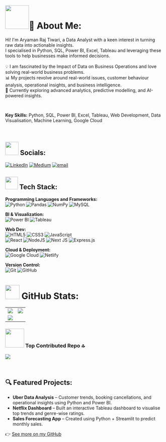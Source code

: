 # <img src="https://media3.giphy.com/media/v1.Y2lkPTc5MGI3NjExamozNGJwcTUweGlhZnVqbTFxcGs2NXJndWR5YXEycXVwbmZpYzgybiZlcD12MV9pbnRlcm5hbF9naWZfYnlfaWQmY3Q9cw/hMSn7Zq05vouX4KxzH/giphy.gif" width="75px">💫 About Me:
Hi! I'm Aryaman Raj Tiwari, a Data Analyst with a keen interest in turning raw data into actionable insights.  <br> I specialised in Python, SQL, Power BI, Excel, Tableau and leveraging these tools to help businesses make informed decisions.  <br> <br> 💡 I am fascinated by the Impact of Data on Business Operations and love solving real-world business problems.  <br>📊 My projects revolve around real-world issues, customer behaviour analysis, operational insights, and business intelligence.  <br>🚀 Currently exploring advanced analytics, predictive modelling, and AI-powered insights.

<br>

**Key Skills:** Python, SQL, Power BI, Excel, Tableau, Web Development, Data Visualisation, Machine Learning, Google Cloud

<br>

## <img src="https://media1.giphy.com/media/v1.Y2lkPTc5MGI3NjExNWNzaXhmbWtscDltbnE2NjFjaWk5bWZ5Y2F2ejNqN2hramdsNmw5ZyZlcD12MV9pbnRlcm5hbF9naWZfYnlfaWQmY3Q9cw/bRAbbHhapIa1b8cIIV/giphy.gif" width="42px"> Socials:
[![LinkedIn](https://img.shields.io/badge/LinkedIn-%230077B5.svg?logo=linkedin&logoColor=white)](https://linkedin.com/in/itsaryantiwari) [![Medium](https://img.shields.io/badge/Medium-12100E?logo=medium&logoColor=white)](https://medium.com/@itsaryantiwari) [![email](https://img.shields.io/badge/Email-D14836?logo=gmail&logoColor=white)](mailto:i.aryantiwari@gmail.com) 

## <img src="https://media.giphy.com/media/QssGEmpkyEOhBCb7e1/giphy.gif" width="40px"> Tech Stack:

**Programming Languages and Frameworks:**  
![Python](https://img.shields.io/badge/python-3670A0?style=for-the-badge&logo=python&logoColor=ffdd54) ![Pandas](https://img.shields.io/badge/pandas-%23150458.svg?style=for-the-badge&logo=pandas&logoColor=white) ![NumPy](https://img.shields.io/badge/numpy-%23013243.svg?style=for-the-badge&logo=numpy&logoColor=white) ![MySQL](https://img.shields.io/badge/mysql-4479A1.svg?style=for-the-badge&logo=mysql&logoColor=white)  

**BI & Visualization:**  
![Power BI](https://img.shields.io/badge/Power%20BI-F2C811?style=for-the-badge&logo=powerbi&logoColor=black) ![Tableau](https://img.shields.io/badge/Tableau-E97627?style=for-the-badge&logo=Tableau&logoColor=white)  

**Web Dev:**  
![HTML5](https://img.shields.io/badge/html5-%23E34F26.svg?style=for-the-badge&logo=html5&logoColor=white) ![CSS3](https://img.shields.io/badge/css3-%231572B6.svg?style=for-the-badge&logo=css3&logoColor=white) ![JavaScript](https://img.shields.io/badge/javascript-%23323330.svg?style=for-the-badge&logo=javascript&logoColor=%23F7DF1E)  
![React](https://img.shields.io/badge/react-%2320232a.svg?style=for-the-badge&logo=react&logoColor=%2361DAFB) ![NodeJS](https://img.shields.io/badge/node.js-6DA55F?style=for-the-badge&logo=node.js&logoColor=white) ![Next JS](https://img.shields.io/badge/Next-black?style=for-the-badge&logo=next.js&logoColor=white) ![Express.js](https://img.shields.io/badge/express.js-%23404d59.svg?style=for-the-badge&logo=express&logoColor=%2361DAFB)  

**Cloud & Deployment:**  
![Google Cloud](https://img.shields.io/badge/GoogleCloud-%234285F4.svg?style=for-the-badge&logo=google-cloud&logoColor=white) ![Netlify](https://img.shields.io/badge/netlify-%23000000.svg?style=for-the-badge&logo=netlify&logoColor=#00C7B7)  

**Version Control:**  
![Git](https://img.shields.io/badge/git-%23F05033.svg?style=for-the-badge&logo=git&logoColor=white) ![GitHub](https://img.shields.io/badge/github-%23121011.svg?style=for-the-badge&logo=github&logoColor=white)

# <img src="https://media.giphy.com/media/MIGbtLZoVjbl0bYbAd/giphy.gif" width="45px"> GitHub Stats:
<table>
  <tr>
    <td>
      <img src="https://github-readme-stats.vercel.app/api?username=itsaryantiwari&theme=dark&hide_border=false&include_all_commits=true&count_private=false" />
    </td>
    <td>
      <img src="https://nirzak-streak-stats.vercel.app/?user=itsaryantiwari&theme=dark&hide_border=false" />
    </td>
  </tr>
  <tr>
    <td>
      <img src="https://github-readme-stats.vercel.app/api/top-langs/?username=itsaryantiwari&theme=dark&hide_border=false&include_all_commits=true&count_private=false&layout=compact" />
    </td>
  </tr>
</table>


### <img src="https://media4.giphy.com/media/v1.Y2lkPTc5MGI3NjExNm9uNW1mb2JlZWJuOTNvYWxoZ252YmppM3N0bzh5b3c5dGkxYzRnbSZlcD12MV9pbnRlcm5hbF9naWZfYnlfaWQmY3Q9cw/xUA7bibyPxlKAUctVu/giphy.gif" width="60px"> Top Contributed Repo 🔝 
![](https://github-contributor-stats.vercel.app/api?username=itsaryantiwari&limit=5&theme=dark&combine_all_yearly_contributions=true)

<br>

## 🔍 Featured Projects:
- **Uber Data Analysis** – Customer trends, booking cancellations, and operational insights using Python and Power BI.
- **Netflix Dashboard** – Built an interactive Tableau dashboard to visualise top trends and genre-wise ratings.
- **Sales Forecasting App** – Created using Python + Streamlit to predict monthly sales.

👉 [See more on my GitHub](https://github.com/itsaryantiwari?tab=repositories)

<br>

<!-- Proudly created with GPRM ( https://gprm.itsvg.in ) -->
